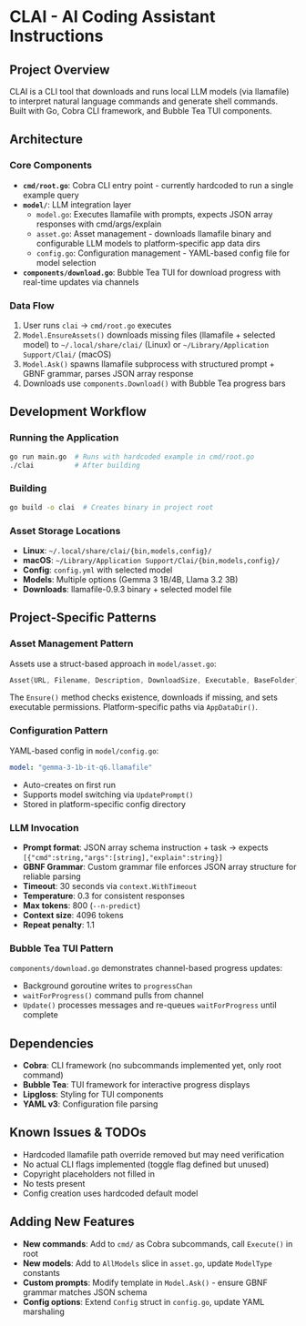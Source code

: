 # CLAI - AI Coding Assistant Instructions

## Project Overview
CLAI is a CLI tool that downloads and runs local LLM models (via llamafile) to interpret natural language commands and generate shell commands. Built with Go, Cobra CLI framework, and Bubble Tea TUI components.

## Architecture

### Core Components
- **`cmd/root.go`**: Cobra CLI entry point - currently hardcoded to run a single example query
- **`model/`**: LLM integration layer
  - `model.go`: Executes llamafile with prompts, expects JSON array responses with cmd/args/explain
  - `asset.go`: Asset management - downloads llamafile binary and configurable LLM models to platform-specific app data dirs
  - `config.go`: Configuration management - YAML-based config file for model selection
- **`components/download.go`**: Bubble Tea TUI for download progress with real-time updates via channels

### Data Flow
1. User runs `clai` → `cmd/root.go` executes
2. `Model.EnsureAssets()` downloads missing files (llamafile + selected model) to `~/.local/share/clai/` (Linux) or `~/Library/Application Support/Clai/` (macOS)
3. `Model.Ask()` spawns llamafile subprocess with structured prompt + GBNF grammar, parses JSON array response
4. Downloads use `components.Download()` with Bubble Tea progress bars

## Development Workflow

### Running the Application
```bash
go run main.go  # Runs with hardcoded example in cmd/root.go
./clai          # After building
```

### Building
```bash
go build -o clai  # Creates binary in project root
```

### Asset Storage Locations
- **Linux**: `~/.local/share/clai/{bin,models,config}/`
- **macOS**: `~/Library/Application Support/Clai/{bin,models,config}/`
- **Config**: `config.yml` with selected model
- **Models**: Multiple options (Gemma 3 1B/4B, Llama 3.2 3B)
- **Downloads**: llamafile-0.9.3 binary + selected model file

## Project-Specific Patterns

### Asset Management Pattern
Assets use a struct-based approach in `model/asset.go`:
```go
Asset{URL, Filename, Description, DownloadSize, Executable, BaseFolder}
```
The `Ensure()` method checks existence, downloads if missing, and sets executable permissions. Platform-specific paths via `AppDataDir()`.

### Configuration Pattern
YAML-based config in `model/config.go`:
```yaml
model: "gemma-3-1b-it-q6.llamafile"
```
- Auto-creates on first run
- Supports model switching via `UpdatePrompt()`
- Stored in platform-specific config directory

### LLM Invocation
- **Prompt format**: JSON array schema instruction + task → expects `[{"cmd":string,"args":[string],"explain":string}]`
- **GBNF Grammar**: Custom grammar file enforces JSON array structure for reliable parsing
- **Timeout**: 30 seconds via `context.WithTimeout`
- **Temperature**: 0.3 for consistent responses
- **Max tokens**: 800 (`--n-predict`)
- **Context size**: 4096 tokens
- **Repeat penalty**: 1.1

### Bubble Tea TUI Pattern
`components/download.go` demonstrates channel-based progress updates:
- Background goroutine writes to `progressChan`
- `waitForProgress()` command pulls from channel
- `Update()` processes messages and re-queues `waitForProgress` until complete

## Dependencies
- **Cobra**: CLI framework (no subcommands implemented yet, only root command)
- **Bubble Tea**: TUI framework for interactive progress displays
- **Lipgloss**: Styling for TUI components
- **YAML v3**: Configuration file parsing

## Known Issues & TODOs
- Hardcoded llamafile path override removed but may need verification
- No actual CLI flags implemented (toggle flag defined but unused)
- Copyright placeholders not filled in
- No tests present
- Config creation uses hardcoded default model

## Adding New Features
- **New commands**: Add to `cmd/` as Cobra subcommands, call `Execute()` in root
- **New models**: Add to `AllModels` slice in `asset.go`, update `ModelType` constants
- **Custom prompts**: Modify template in `Model.Ask()` - ensure GBNF grammar matches JSON schema
- **Config options**: Extend `Config` struct in `config.go`, update YAML marshaling

